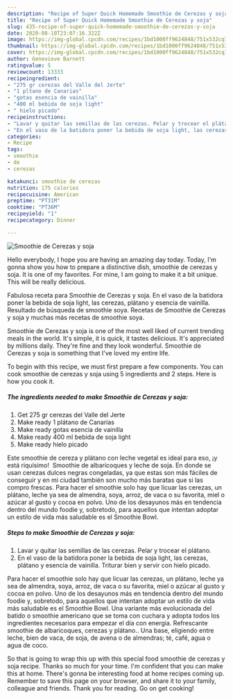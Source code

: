 ```yaml
---
description: "Recipe of Super Quick Homemade Smoothie de Cerezas y soja"
title: "Recipe of Super Quick Homemade Smoothie de Cerezas y soja"
slug: 435-recipe-of-super-quick-homemade-smoothie-de-cerezas-y-soja
date: 2020-08-10T23:07:16.322Z
image: https://img-global.cpcdn.com/recipes/1bd1000ff9624848/751x532cq70/smoothie-de-cerezas-y-soja-foto-principal.jpg
thumbnail: https://img-global.cpcdn.com/recipes/1bd1000ff9624848/751x532cq70/smoothie-de-cerezas-y-soja-foto-principal.jpg
cover: https://img-global.cpcdn.com/recipes/1bd1000ff9624848/751x532cq70/smoothie-de-cerezas-y-soja-foto-principal.jpg
author: Genevieve Barnett
ratingvalue: 5
reviewcount: 13333
recipeingredient:
- "275 gr cerezas del Valle del Jerte"
- "1 pltano de Canarias"
- "gotas esencia de vainilla"
- "400 ml bebida de soja light"
- " hielo picado"
recipeinstructions:
- "Lavar y quitar las semillas de las cerezas. Pelar y trocear el plátano."
- "En el vaso de la batidora poner la bebida de soja light, las cerezas, plátano y esencia de vainilla. Triturar bien y servir con hielo picado."
categories:
- Recipe
tags:
- smoothie
- de
- cerezas

katakunci: smoothie de cerezas 
nutrition: 175 calories
recipecuisine: American
preptime: "PT31M"
cooktime: "PT36M"
recipeyield: "1"
recipecategory: Dinner

---
```



![Smoothie de Cerezas y soja](https://img-global.cpcdn.com/recipes/1bd1000ff9624848/751x532cq70/smoothie-de-cerezas-y-soja-foto-principal.jpg)

Hello everybody, I hope you are having an amazing day today. Today, I'm gonna show you how to prepare a distinctive dish, smoothie de cerezas y soja. It is one of my favorites. For mine, I am going to make it a bit unique. This will be really delicious.

Fabulosa receta para Smoothie de Cerezas y soja. En el vaso de la batidora poner la bebida de soja light, las cerezas, plátano y esencia de vainilla. Resultado de búsqueda de smoothie soya. Recetas de Smoothie de Cerezas y soja y muchas más recetas de smoothie soya.

Smoothie de Cerezas y soja is one of the most well liked of current trending meals in the world. It's simple, it is quick, it tastes delicious. It's appreciated by millions daily. They're fine and they look wonderful. Smoothie de Cerezas y soja is something that I've loved my entire life.


To begin with this recipe, we must first prepare a few components. You can cook smoothie de cerezas y soja using 5 ingredients and 2 steps. Here is how you cook it.

<!--inarticleads1-->

##### The ingredients needed to make Smoothie de Cerezas y soja:

1. Get 275 gr cerezas del Valle del Jerte
1. Make ready 1 plátano de Canarias
1. Make ready gotas esencia de vainilla
1. Make ready 400 ml bebida de soja light
1. Make ready  hielo picado


Este smoothie de cereza y plátano con leche vegetal es ideal para eso, ¡y está riquísimo! ️ Smoothie de albaricoques y leche de soja. En donde se usan cerezas dulces negras congeladas, ya que estas son más fáciles de conseguir y en mi ciudad también son mucho más baratas que si las compro frescas. Para hacer el smoothie solo hay que licuar las cerezas, un plátano, leche ya sea de almendra, soya, arroz, de vaca o su favorita, miel o azúcar al gusto y cocoa en polvo. Uno de los desayunos más en tendencia dentro del mundo foodie y, sobretodo, para aquellos que intentan adoptar un estilo de vida más saludable es el Smoothie Bowl. 

<!--inarticleads2-->

##### Steps to make Smoothie de Cerezas y soja:

1. Lavar y quitar las semillas de las cerezas. Pelar y trocear el plátano.
1. En el vaso de la batidora poner la bebida de soja light, las cerezas, plátano y esencia de vainilla. Triturar bien y servir con hielo picado.


Para hacer el smoothie solo hay que licuar las cerezas, un plátano, leche ya sea de almendra, soya, arroz, de vaca o su favorita, miel o azúcar al gusto y cocoa en polvo. Uno de los desayunos más en tendencia dentro del mundo foodie y, sobretodo, para aquellos que intentan adoptar un estilo de vida más saludable es el Smoothie Bowl. Una variante más evolucionada del batido o smoothie americano que se toma con cuchara y adopta todos los ingredientes necesarios para empezar el día con energia. Refrescante smoothie de albaricoques, cerezas y plátano.. Una base, eligiendo entre leche, bien de vaca, de soja, de avena o de almendras; té, café, agua o agua de coco. 

So that is going to wrap this up with this special food smoothie de cerezas y soja recipe. Thanks so much for your time. I'm confident that you can make this at home. There's gonna be interesting food at home recipes coming up. Remember to save this page on your browser, and share it to your family, colleague and friends. Thank you for reading. Go on get cooking!
